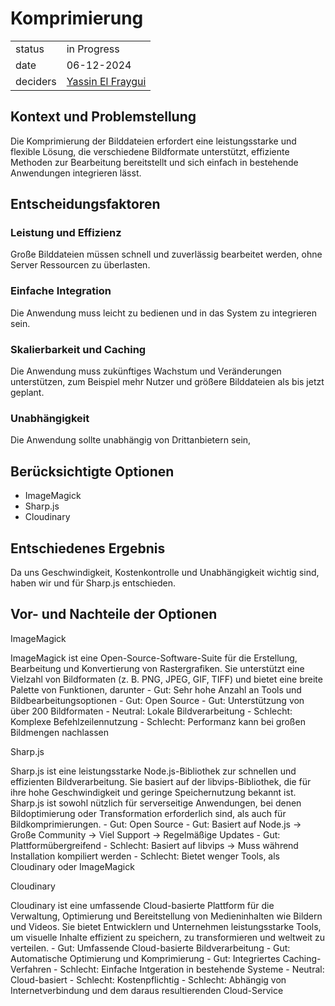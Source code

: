 # Komprimierung

|          |                                                            |
| -------- | ---------------------------------------------------------- |
| status   | in Progress                                                |
| date     | 06-12-2024                                                 |
| deciders | [Yassin El Fraygui](https://github.com/yasabi04) |
## Kontext und Problemstellung
Die Komprimierung der Bilddateien erfordert eine leistungsstarke und flexible Lösung, die verschiedene Bildformate unterstützt, effiziente Methoden zur Bearbeitung bereitstellt und sich einfach in bestehende Anwendungen integrieren lässt.
## Entscheidungsfaktoren
### Leistung und Effizienz
Große Bilddateien müssen schnell und zuverlässig bearbeitet werden, ohne Server Ressourcen zu überlasten.
### Einfache Integration
Die Anwendung muss leicht zu bedienen und in das System zu integrieren sein.
### Skalierbarkeit und Caching
Die Anwendung muss zukünftiges Wachstum und Veränderungen unterstützen, zum Beispiel mehr Nutzer und größere Bilddateien als bis jetzt geplant.
### Unabhängigkeit
Die Anwendung sollte unabhängig von Drittanbietern sein, 
## Berücksichtigte Optionen
* ImageMagick
* Sharp.js
* Cloudinary
## Entschiedenes Ergebnis
Da uns Geschwindigkeit, Kostenkontrolle und Unabhängigkeit wichtig sind, haben wir und für Sharp.js entschieden.
## Vor- und Nachteile der Optionen
ImageMagick

ImageMagick ist eine Open-Source-Software-Suite für die Erstellung, Bearbeitung und Konvertierung von Rastergrafiken. Sie unterstützt eine Vielzahl von Bildformaten (z. B. PNG, JPEG, GIF, TIFF) und bietet eine breite Palette von Funktionen, darunter 
    - Gut: Sehr hohe Anzahl an Tools und Bildbearbeitungsoptionen
    - Gut: Open Source
    - Gut: Unterstützung von über 200 Bildformaten
    - Neutral: Lokale Bildverarbeitung
    - Schlecht: Komplexe Befehlzeilennutzung
    - Schlecht: Performanz kann bei großen Bildmengen nachlassen

Sharp.js

Sharp.js ist eine leistungsstarke Node.js-Bibliothek zur schnellen und effizienten Bildverarbeitung. Sie basiert auf der libvips-Bibliothek, die für ihre hohe Geschwindigkeit und geringe Speichernutzung bekannt ist. Sharp.js ist sowohl nützlich für serverseitige Anwendungen, bei denen Bildoptimierung oder Transformation erforderlich sind, als auch für Bildkomprimierungen.
    - Gut: Open Source
    - Gut: Basiert auf Node.js -> Große Community -> Viel Support -> Regelmäßige Updates
    - Gut: Plattformübergreifend
    - Schlecht: Basiert auf libvips -> Muss während Installation kompiliert werden
    - Schlecht: Bietet wenger Tools, als Cloudinary oder ImageMagick

Cloudinary

Cloudinary ist eine umfassende Cloud-basierte Plattform für die Verwaltung, Optimierung und Bereitstellung von Medieninhalten wie Bildern und Videos. Sie bietet Entwicklern und Unternehmen leistungsstarke Tools, um visuelle Inhalte effizient zu speichern, zu transformieren und weltweit zu verteilen.
    - Gut: Umfassende Cloud-basierte Bildverarbeitung
    - Gut: Automatische Optimierung und Komprimierung
    - Gut: Integriertes Caching-Verfahren
    - Schlecht: Einfache Intgeration in bestehende Systeme
    - Neutral: Cloud-basiert
    - Schlecht: Kostenpflichtig
    - Schlecht: Abhängig von Internetverbindung und dem daraus resultierenden Cloud-Service
